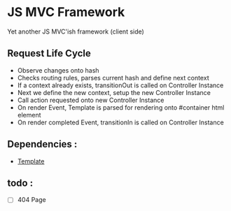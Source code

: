 JS MVC Framework
===

Yet another JS MVC'ish framework (client side)

Request Life Cycle
---

 * Observe changes onto hash
 * Checks routing rules, parses current hash and define next context
 * If a context already exists, transitionOut is called on Controller Instance
 * Next we define the new context, setup the new Controller Instance
 * Call action requested onto new Controller Instance
 * On render Event, Template is parsed for rendering onto #container html element
 * On render completed Event, transitionIn is called on Controller Instance

Dependencies :
---
  * [Template](http://github.com/arno06/Template)

todo :
---
  * [ ] 404 Page

